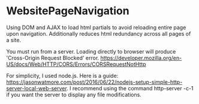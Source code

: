 # WebsitePageNavigation
Using DOM and AJAX to load html partials to avoid reloading entire page upon navigation. Additionally reduces html redundancy across all pages of a site.

You must run from a server. Loading directly to browser will produce 'Cross-Origin Request Blocked' error.
https://developer.mozilla.org/en-US/docs/Web/HTTP/CORS/Errors/CORSRequestNotHttp

For simplicity, I used node.js. Here is a guide: https://jasonwatmore.com/post/2016/06/22/nodejs-setup-simple-http-server-local-web-server.
I recommend using the command http-server -c-1 if you want the server to display any file modifications.
